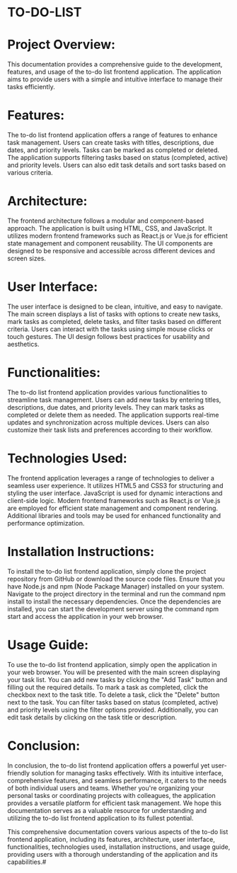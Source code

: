 # TO-DO-LIST

# Project Overview:

This documentation provides a comprehensive guide to the development, features, and usage of the to-do list frontend application. The application aims to provide users with a simple and intuitive interface to manage their tasks efficiently.

# Features:

The to-do list frontend application offers a range of features to enhance task management. Users can create tasks with titles, descriptions, due dates, and priority levels. Tasks can be marked as completed or deleted. The application supports filtering tasks based on status (completed, active) and priority levels. Users can also edit task details and sort tasks based on various criteria.

# Architecture:

The frontend architecture follows a modular and component-based approach. The application is built using HTML, CSS, and JavaScript. It utilizes modern frontend frameworks such as React.js or Vue.js for efficient state management and component reusability. The UI components are designed to be responsive and accessible across different devices and screen sizes.

# User Interface:

The user interface is designed to be clean, intuitive, and easy to navigate. The main screen displays a list of tasks with options to create new tasks, mark tasks as completed, delete tasks, and filter tasks based on different criteria. Users can interact with the tasks using simple mouse clicks or touch gestures. The UI design follows best practices for usability and aesthetics.

# Functionalities:

The to-do list frontend application provides various functionalities to streamline task management. Users can add new tasks by entering titles, descriptions, due dates, and priority levels. They can mark tasks as completed or delete them as needed. The application supports real-time updates and synchronization across multiple devices. Users can also customize their task lists and preferences according to their workflow.

# Technologies Used:

The frontend application leverages a range of technologies to deliver a seamless user experience. It utilizes HTML5 and CSS3 for structuring and styling the user interface. JavaScript is used for dynamic interactions and client-side logic. Modern frontend frameworks such as React.js or Vue.js are employed for efficient state management and component rendering. Additional libraries and tools may be used for enhanced functionality and performance optimization.

# Installation Instructions:

To install the to-do list frontend application, simply clone the project repository from GitHub or download the source code files. Ensure that you have Node.js and npm (Node Package Manager) installed on your system. Navigate to the project directory in the terminal and run the command npm install to install the necessary dependencies. Once the dependencies are installed, you can start the development server using the command npm start and access the application in your web browser.

# Usage Guide:

To use the to-do list frontend application, simply open the application in your web browser. You will be presented with the main screen displaying your task list. You can add new tasks by clicking the "Add Task" button and filling out the required details. To mark a task as completed, click the checkbox next to the task title. To delete a task, click the "Delete" button next to the task. You can filter tasks based on status (completed, active) and priority levels using the filter options provided. Additionally, you can edit task details by clicking on the task title or description.

# Conclusion:

In conclusion, the to-do list frontend application offers a powerful yet user-friendly solution for managing tasks effectively. With its intuitive interface, comprehensive features, and seamless performance, it caters to the needs of both individual users and teams. Whether you're organizing your personal tasks or coordinating projects with colleagues, the application provides a versatile platform for efficient task management. We hope this documentation serves as a valuable resource for understanding and utilizing the to-do list frontend application to its fullest potential.

This comprehensive documentation covers various aspects of the to-do list frontend application, including its features, architecture, user interface, functionalities, technologies used, installation instructions, and usage guide, providing users with a thorough understanding of the application and its capabilities.#